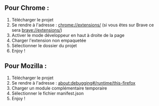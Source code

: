 Pour Chrome :
--------
1. Télécharger le projet 
2. Se rendre à l'adresse : <chrome://extensions/> (si vous êtes sur Brave ce sera <brave://extensions/>)
3. Activer le mode développeur en haut à droite de la page
4. Charger l'extension non empaquetée
5. Sélectionner le dossier du projet
6. Enjoy !

Pour Mozilla :
-------
1. Télécharger le projet
2. Se rendre à l'adresse : <about:debugging#/runtime/this-firefox>
3. Charger un module complémentaire temporaire 
4. Sélectionner le fichier manifest.json
5. Enjoy !